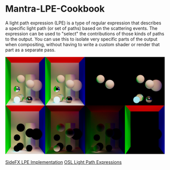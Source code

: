 # Mantra-LPE-Cookbook

A light path expression (LPE) is a type of regular expression that describes a specific light path (or set of paths) based on the scattering events. The expression can be used to "select" the contributions of those kinds of paths to the output. You can use this to isolate very specific parts of the output when compositing, without having to write a custom shader or render that part as a separate pass.

![Image alt](https://github.com/alexwheezy/Mantra-LPE-Cookbook/blob/main/preview_lpe.png)



[SideFX LPE Implementation](https://www.sidefx.com/docs/houdini/render/lpe)
[OSL Light Path Expressions](https://github.com/AcademySoftwareFoundation/OpenShadingLanguage/wiki/OSL-Light-Path-Expressions)
